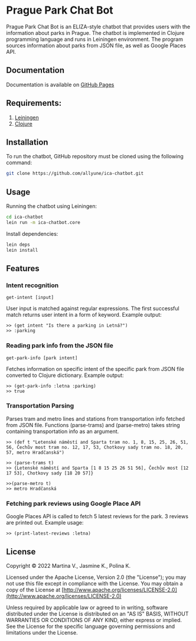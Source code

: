 # Prague Park Chat Bot

Prague Park Chat Bot is an ELIZA-style chatbot that provides users with the information about parks in Prague. The chatbot is implemented in Clojure programming language and runs in Leiningen environment. The program sources information about parks from JSON file, as well as Google Places API.

## Documentation
Documentation is available on [GitHub Pages](https://allyune.github.io/ica-chatbot/)

## Requirements:
1. [Leiningen](https://leiningen.org/)
2. [Clojure](https://leiningen.org/)

## Installation
To run the chatbot, GitHub repository must be cloned using the following command:
```bash
git clone https://github.com/allyune/ica-chatbot.git
```

## Usage
Running the chatbot using Leiningen:
```bash
cd ica-chatbot
lein run -m ica-chatbot.core
```
Install dependencies:
```bash
lein deps
lein install
```

## Features

### Intent recognition
```
get-intent [input]
```
User input is matched against regular expressions. The first successful match returns user intent in a form of keyword. Example output:
```
>> (get intent "Is there a parking in Letná?")
>> :parking
```
### Reading park info from the JSON file
```
get-park-info [park intent]
```
Fetches information on specific intent of the specific park from JSON file converted to Clojure dictionary. Example output:
```
>> (get-park-info :letna :parking)
>> true
```
### Transportation Parsing
Parses tram and metro lines and stations from transportation info fetched from JSON file. Functions (parse-trams) and (parse-metro) takes string containing transportation info as an argument.
```
>> (def t "Letenské náměstí and Sparta tram no. 1, 8, 15, 25, 26, 51, 56, Čechův most tram no. 12, 17, 53, Chotkovy sady tram no. 18, 20, 57, metro Hradčanská")

>> (parse-trams t)
>> {Letenské náměstí and Sparta [1 8 15 25 26 51 56], Čechův most [12 17 53], Chotkovy sady [18 20 57]}

>>(parse-metro t)
>> metro Hradčanská
```
### Fetching park reviews using Google Place API
Google Places API is called to fetch 5 latest reviews for the park. 3 reviews are printed out. Example usage:

```
>> (print-latest-reviews :letna)
```
## License

Copyright © 2022 Martina V., Jasmine K., Polina K.

   Licensed under the Apache License, Version 2.0 (the "License");
   you may not use this file except in compliance with the License.
   You may obtain a copy of the License at [http://www.apache.org/licenses/LICENSE-2.0](http://www.apache.org/licenses/LICENSE-2.0)

   Unless required by applicable law or agreed to in writing, software
   distributed under the License is distributed on an "AS IS" BASIS,
   WITHOUT WARRANTIES OR CONDITIONS OF ANY KIND, either express or implied.
   See the License for the specific language governing permissions and
   limitations under the License.
